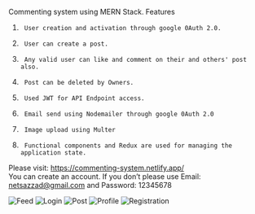 
Commenting system using MERN Stack.
Features
1.      User creation and activation through google 0Auth 2.0.
2.      User can create a post.
3.      Any valid user can like and comment on their and others' post also.
4.      Post can be deleted by Owners.
5.      Used JWT for API Endpoint access.
6.      Email send using Nodemailer through google 0Auth 2.0
7.      Image upload using Multer
8.      Functional components and Redux are used for managing the application state.
      
Please visit:  https://commenting-system.netlify.app/    
You can create an account. If you don’t please use Email: netsazzad@gmail.com and
Password: 12345678

![Feed](https://user-images.githubusercontent.com/63356649/119273441-cc790c00-bc2c-11eb-9d14-fca4e07aca28.JPG)
![Login](https://user-images.githubusercontent.com/63356649/119273444-ce42cf80-bc2c-11eb-9971-321108048991.JPG)
![Post](https://user-images.githubusercontent.com/63356649/119273446-cedb6600-bc2c-11eb-8046-137a391e1faa.JPG)
![Profile](https://user-images.githubusercontent.com/63356649/119273448-cf73fc80-bc2c-11eb-8a30-5227f7e2e074.JPG)
![Registration](https://user-images.githubusercontent.com/63356649/119273451-d00c9300-bc2c-11eb-820a-0712ec753588.JPG)
